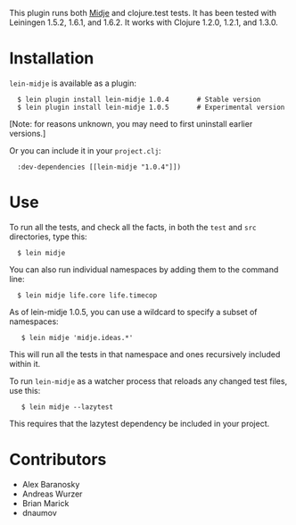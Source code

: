 This plugin runs both
[Midje](https://github.com/marick/Midje) and clojure.test
tests. It has been tested with Leiningen 1.5.2, 1.6.1, and 1.6.2. It
works with Clojure 1.2.0, 1.2.1, and 1.3.0.


Installation
==========

`lein-midje` is available as a plugin:

      $ lein plugin install lein-midje 1.0.4       # Stable version
      $ lein plugin install lein-midje 1.0.5       # Experimental version

[Note: for reasons unknown, you may need to first uninstall
earlier versions.]

Or you can include it in your `project.clj`:

      :dev-dependencies [[lein-midje "1.0.4"]])


Use
==========

To run all the tests, and check all the facts, in both the
`test` and `src` directories, type this:

      $ lein midje 

You can also run individual namespaces by adding them to the
command line:

      $ lein midje life.core life.timecop

As of lein-midje 1.0.5, you can use a wildcard to specify
a subset of namespaces:

       $ lein midje 'midje.ideas.*'

This will run all the tests in that namespace and ones
recursively included within it.

To run `lein-midje` as a watcher process that reloads any
changed test files, use this:

       $ lein midje --lazytest

This requires that the lazytest dependency be included in your project.

Contributors
==========

* Alex Baranosky
* Andreas Wurzer
* Brian Marick
* dnaumov
